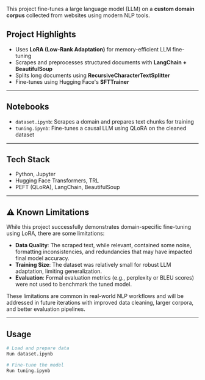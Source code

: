 This project fine-tunes a large language model (LLM) on a **custom domain corpus** collected from websites using modern NLP tools.

## Project Highlights
- Uses **LoRA (Low-Rank Adaptation)** for memory-efficient LLM fine-tuning
- Scrapes and preprocesses structured documents with **LangChain + BeautifulSoup**
- Splits long documents using **RecursiveCharacterTextSplitter**
- Fine-tunes using Hugging Face's **SFTTrainer**

---

## Notebooks
- `dataset.ipynb`: Scrapes a domain and prepares text chunks for training
- `tuning.ipynb`: Fine-tunes a causal LLM using QLoRA on the cleaned dataset

---

## Tech Stack
- Python, Jupyter
- Hugging Face Transformers, TRL
- PEFT (QLoRA), LangChain, BeautifulSoup

---

## ⚠️ Known Limitations

While this project successfully demonstrates domain-specific fine-tuning using LoRA, there are some limitations:

- **Data Quality**: The scraped text, while relevant, contained some noise, formatting inconsistencies, and redundancies that may have impacted final model accuracy.
- **Training Size**: The dataset was relatively small for robust LLM adaptation, limiting generalization.
- **Evaluation**: Formal evaluation metrics (e.g., perplexity or BLEU scores) were not used to benchmark the tuned model.

These limitations are common in real-world NLP workflows and will be addressed in future iterations with improved data cleaning, larger corpora, and better evaluation pipelines.

---

## Usage

```bash
# Load and prepare data
Run dataset.ipynb

# Fine-tune the model
Run tuning.ipynb
